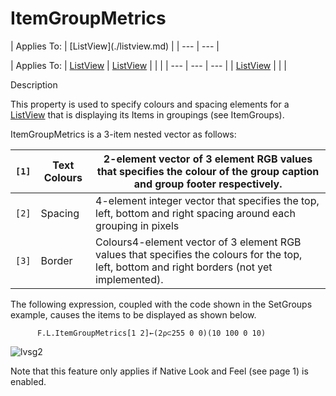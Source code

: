 




<h1 class="heading"><span class="name">ItemGroupMetrics</span></h1>
| Applies To: | [ListView](./listview.md) |
| --- | ---  |

| Applies To: | [ListView](./listview.md) | [ListView](./listview.md) |  |  |
| --- | --- | ---  |
| [ListView](./listview.md) |  |  |


Description


This property is used to specify colours and spacing elements for a [ListView](./listview.md) that is displaying its Items in groupings (see ItemGroups).


ItemGroupMetrics is a 3-item nested vector as follows:

| `[1]` | Text Colours | 2-element vector of 3 element RGB values that specifies the colour of        the group caption and group footer respectively. |
| --- | --- | ---  |
| `[2]` | Spacing | 4-element integer vector that specifies the top, left, bottom and        right spacing around each grouping in pixels |
| `[3]` | Border | Colours4-element vector of 3 element RGB values that specifies the        colours for the top, left, bottom and right borders (not yet      implemented). |


The following expression, coupled with the code shown in the SetGroups example, causes the items to be displayed as shown below.
```apl
      F.L.ItemGroupMetrics[1 2]←(2⍴⊂255 0 0)(10 100 0 10)
```


![lvsg2](../img/lvsg2.gif)



Note that this feature only applies if Native Look and Feel 
(see page 1)
 is enabled.


